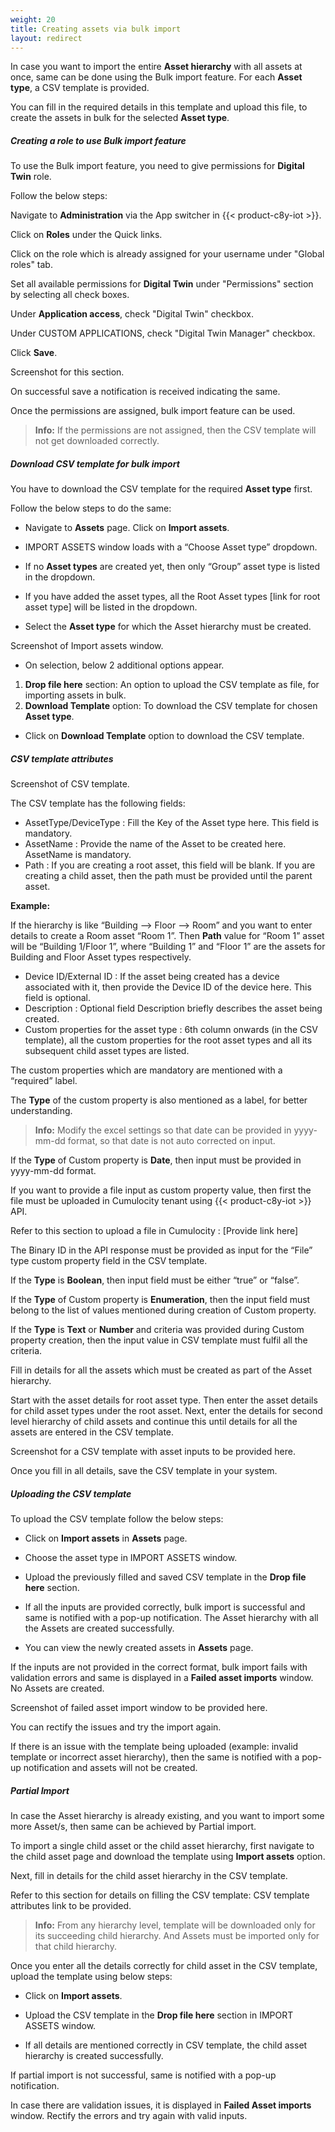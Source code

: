 ```yaml
---
weight: 20
title: Creating assets via bulk import
layout: redirect
---
```



In case you want to import the entire **Asset hierarchy** with all assets at once, same can be done using the Bulk import feature. For each **Asset type**, a CSV template is provided.

You can fill in the required details in this template and upload this file, to create the assets in bulk for the selected **Asset type**.

##### **Creating a role to use Bulk import feature**

To use the Bulk import feature, you need to give permissions for **Digital Twin** role.

Follow the below steps:

Navigate to **Administration** via the App switcher in {{< product-c8y-iot >}}.

Click on **Roles** under the Quick links.

Click on the role which is already assigned for your username under "Global roles" tab.

Set all available permissions for **Digital Twin** under "Permissions" section by selecting all check boxes.

Under **Application access**, check "Digital Twin" checkbox.

Under CUSTOM APPLICATIONS, check "Digital Twin Manager" checkbox.

Click **Save**.

Screenshot for this section.

On successful save a notification is received indicating the same.

Once the permissions are assigned, bulk import feature can be used.

>**Info:** If the permissions are not assigned, then the CSV template will not get downloaded correctly.

##### **Download CSV template for bulk import**

You have to download the CSV template for the required **Asset type** first.

Follow the below steps to do the same:

* Navigate to **Assets** page. Click on **Import assets**.

* IMPORT ASSETS window loads with a “Choose Asset type” dropdown.

* If no **Asset types** are created yet, then only “Group” asset type is listed in the dropdown.

* If you have added the asset types, all the Root Asset types [link for root asset type] will be listed in the dropdown.

* Select the **Asset type** for which the Asset hierarchy must be created.

Screenshot of Import assets window.

* On selection, below 2 additional options appear.
1.	**Drop file here** section: An option to upload the CSV template as file, for importing assets in bulk.
2.	**Download Template** option: To download the CSV template for chosen **Asset type**.

* Click on **Download Template** option to download the CSV template.


##### **CSV template attributes**

Screenshot of CSV template.

The CSV template has the following fields:

*	AssetType/DeviceType : Fill the Key of the Asset type here. This field is mandatory.
*	AssetName : Provide the name of the Asset to be created here. AssetName is mandatory.
*	Path : If you are creating a root asset, this field will be blank. If you are creating a child asset, then the path must be provided until the parent asset.

**Example:**

If the hierarchy is like “Building --> Floor --> Room” and you want to enter details to create a Room asset “Room 1”. Then **Path** value for “Room 1” asset will be “Building 1/Floor 1”, where “Building 1” and “Floor 1” are the assets for Building and Floor Asset types respectively.

*	Device ID/External ID : If the asset being created has a device associated with it, then provide the Device ID of the device here. This field is optional.
*	Description : Optional field Description briefly describes the asset being created.
*	Custom properties for the asset type : 6th column onwards (in the CSV template), all the custom properties for the root asset types and all its subsequent child asset types are listed.

The custom properties which are mandatory are mentioned with a “required” label.

The **Type** of the custom property is also mentioned as a label, for better understanding.

>**Info:** Modify the excel settings so that date can be provided in yyyy-mm-dd format, so that date is not auto corrected on input.

If the **Type** of Custom property is **Date**, then input must be provided in yyyy-mm-dd format.

If you want to provide a file input as custom property value, then first the file must be uploaded in Cumulocity tenant using {{< product-c8y-iot >}} API.

Refer to this section to upload a file in Cumulocity : [Provide link here]

The Binary ID in the API response must be provided as input for the “File” type custom property field in the CSV template.

If the **Type** is **Boolean**, then input field must be either “true” or “false”.

If the **Type** of Custom property is **Enumeration**, then the input field must belong to the list of values mentioned during creation of Custom property.

If the **Type** is **Text** or **Number** and criteria was provided during Custom property creation, then the input value in CSV template must fulfil all the criteria.

Fill in details for all the assets which must be created as part of the Asset hierarchy.

Start with the asset details for root asset type. Then enter the asset details for child asset types under the root asset.
Next, enter the details for second level hierarchy of child assets and continue this until details for all the assets are entered in the CSV template.

Screenshot for a CSV template with asset inputs to be provided here.

Once you fill in all details, save the CSV template in your system.



##### **Uploading the CSV template**

To upload the CSV template follow the below steps:

* Click on **Import assets** in **Assets** page.

* Choose the asset type in IMPORT ASSETS window.

* Upload the previously filled and saved CSV template in the **Drop file here** section.

* If all the inputs are provided correctly, bulk import is successful and same is notified with a pop-up notification. The Asset hierarchy with all the Assets are created successfully.

* You can view the newly created assets in **Assets** page.

If the inputs are not provided in the correct format, bulk import fails with validation errors and same is displayed in a **Failed asset imports** window. No Assets are created.

Screenshot of failed asset import window to be provided here.

You can rectify the issues and try the import again.

If there is an issue with the template being uploaded (example: invalid template or incorrect asset hierarchy), then the same is notified with a pop-up notification and assets will not be created.



##### **Partial Import**

In case the Asset hierarchy is already existing, and you want to import some more Asset/s, then same can be achieved by Partial import.

To import a single child asset or the child asset hierarchy, first navigate to the child asset page and download the template using **Import assets** option.

Next, fill in details for the child asset hierarchy in the CSV template.

Refer to this section for details on filling the CSV template: CSV template attributes link to be provided.

>**Info:** From any hierarchy level, template will be downloaded only for its succeeding child hierarchy. And Assets must be imported only for that child hierarchy.

Once you enter all the details correctly for child asset in the CSV template, upload the template using below steps:

* Click on **Import assets**.

* Upload the CSV template in the **Drop file here** section in IMPORT ASSETS window.

* If all details are mentioned correctly in CSV template, the child asset hierarchy is created successfully.

If partial import is not successful, same is notified with a pop-up notification.

In case there are validation issues, it is displayed in **Failed Asset imports** window. Rectify the errors and try again with valid inputs.
